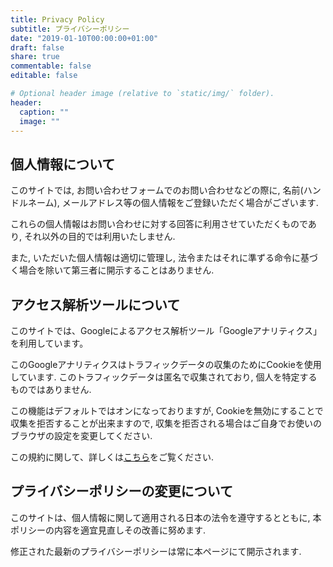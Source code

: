 ```yaml
---
title: Privacy Policy
subtitle: プライバシーポリシー
date: "2019-01-10T00:00:00+01:00"
draft: false
share: true
commentable: false
editable: false

# Optional header image (relative to `static/img/` folder).
header:
  caption: ""
  image: ""
---
```


## 個人情報について
このサイトでは, お問い合わせフォームでのお問い合わせなどの際に, 名前(ハンドルネーム), メールアドレス等の個人情報をご登録いただく場合がございます. 

これらの個人情報はお問い合わせに対する回答に利用させていただくものであり, それ以外の目的では利用いたしません. 

また, いただいた個人情報は適切に管理し, 法令またはそれに準ずる命令に基づく場合を除いて第三者に開示することはありません. 

## アクセス解析ツールについて

このサイトでは、Googleによるアクセス解析ツール「Googleアナリティクス」を利用しています。

このGoogleアナリティクスはトラフィックデータの収集のためにCookieを使用しています. このトラフィックデータは匿名で収集されており, 個人を特定するものではありません. 

この機能はデフォルトではオンになっておりますが, Cookieを無効にすることで収集を拒否することが出来ますので, 収集を拒否される場合はご自身でお使いのブラウザの設定を変更してください. 

この規約に関して、詳しくは[こちら](https://marketingplatform.google.com/about/analytics/terms/jp/)をご覧ください.


## プライバシーポリシーの変更について

このサイトは、個人情報に関して適用される日本の法令を遵守するとともに, 本ポリシーの内容を適宜見直しその改善に努めます. 

修正された最新のプライバシーポリシーは常に本ページにて開示されます. 
